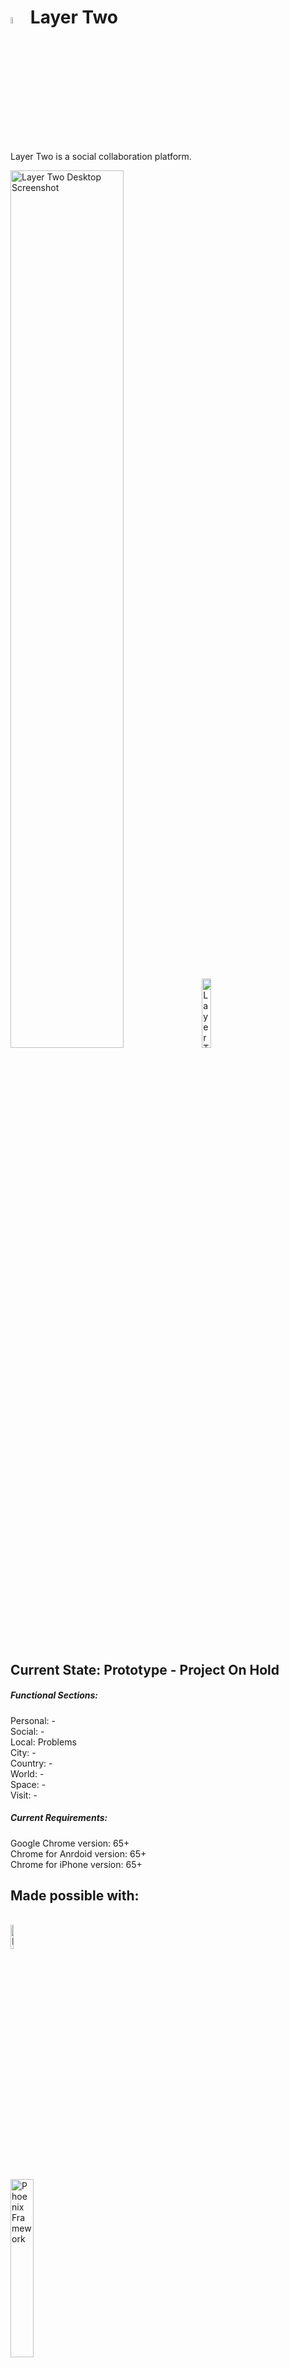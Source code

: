 # <img border="0" alt="Layer Two Desktop Screenshot" src="https://github.com/yosifovdimitar/LayerTwo/blob/master/dist/Assets/LayerTwoLogo.png?raw=true" width="5%" height="5%"> Layer Two
Layer Two is a social collaboration platform.

<img border="0" alt="Layer Two Desktop Screenshot" src="https://github.com/yosifovdimitar/LayerTwo/blob/master/dist/layertwoscr1.jpg?raw=true" width="60%" height="60%"> <img border="0" alt="Layer Two Mobile Screenshot" src="https://github.com/yosifovdimitar/LayerTwo/blob/master/dist/layertwoscr2.jpg?raw=true" width="16.9%" height="16.9%">
</br>
</br>

## Current State: Prototype - Project On Hold

##### Functional Sections:
Personal: -
</br>
Social: -
</br>
Local: Problems 
</br>
City: -
</br>
Country: -
</br>
World: -
</br>
Space: -
</br>
Visit: -
##### Current Requirements:
Google Chrome version: 65+
</br>
Chrome for Anrdoid version: 65+
</br>
Chrome for iPhone version: 65+

## Made possible with:
</br>
<a href="https://elixir-lang.org/"  target="_blank">
<img border="0" alt="Elixir" src="https://elixir-lang.org/images/logo/logo.png" width="10%" height="10%"></a>
</br>
</br>
<a href="http://www.phoenixframework.org/"  target="_blank">
<img border="0" alt="Phoenix Framework" src="https://raw.githubusercontent.com/phoenixframework/phoenix/master/priv/static/phoenix.png" width="27%" height="27%"></a>
</br>
</br>
<a href="https://developer.mozilla.org/en-US/docs/Web/Web_Components/Using_custom_elements"  target="_blank">
<a href="https://developer.mozilla.org/en-US/docs/Web/Web_Components/Using_custom_elements" target="_blank">Custom Elements</a>
</br>
</br>
<a href="https://neo4j.com/"  target="_blank">
<img border="0" alt="Neo4j" src="https://neo4j.com/wp-content/themes/neo4jweb/assets/images/neo4j-logo-2015.png" width="12%" height="12%"></a>
</br>
</br>
<a href="https://www.openstreetmap.org"  target="_blank">
<img border="0" alt="Open Street Map" src="https://wiki.openstreetmap.org/w/images/1/14/Scotland_logo_2012.png" width="4.5%" height="4.5%">
</a><a href="https://www.openstreetmap.org"  target="_blank">OpenStreetMap</a>
</br>
</br>
<a href="http://leafletjs.com/"  target="_blank">
<img border="0" alt="Leaflet" src="http://leafletjs.com/docs/images/logo.png" width="16%" height="16%"></a>
</br>
</br>
<a href="http://www.geonames.org/" target="_blank">GeoNames</a>
</br>
<a href="https://www.maxmind.com"  target="_blank">
<img border="0" alt="Max Minx" src="http://support.maxmind.com/wp-content/uploads/2015/07/logo.png" width="15%" height="15%"></a>
</br>
</br>
<a href="http://www.openoffice.org/"  target="_blank">
<img border="0" alt="Open Office" src="http://www.openoffice.org/marketing/art/galleries/logos/main/aoo4-main-tm-logo-rgb.png" width="15%" height="15%"></a>
</br>
</br>
<a href="https://www.blender.org/"  target="_blank">
<img border="0" alt="Blender" src="https://download.blender.org/institute/logos/blender-socket.png" width="15%" height="15%"></a>
</br>
</br>
<a href="https://inkscape.org/en/"  target="_blank">
<img border="0" alt="Inkscape" src="https://media.inkscape.org/static/images/inkscape-logo.svg" width="4.5%" height="4.5%"></a><a href="https://inkscape.org/en/" target="_blank">INKSCAPE</a>
</br>
</br>
<a href="https://www.gimp.org/"  target="_blank">
<img border="0" alt="Gimp" src="https://www.gimp.org/images/frontpage/wilber-big.png" width="6%" height="6%"></a> <a href="https://www.gimp.org/" target="_blank">GIMP</a>
</br>
</br>

## How to use
1. Install Elixir <a href="https://elixir-lang.org/install.html" target="_blank">link</a>
2. Install Phoenix Framework <a href="https://hexdocs.pm/phoenix/installation.html" target="_blank">link</a>
3. Install Neo4j <a href="https://neo4j.com/download/" target="_blank">link</a>
4. Seed the database <a href="https://github.com/yosifovdimitar/LayerTwo/tree/master/dist/Assets/DB" target="_blank">link</a>
5. Clone the repository
6. Browse to "LayerTwo\lib\layertwo_frontend\user" and run "npm install"
7. Run mix deps.get in the root folder
6. Environment Variables:
</br>
GRAPHENEDB_BOLT_PASSWORD
</br>
GRAPHENEDB_BOLT_URL
</br>
GRAPHENEDB_BOLT_USER
</br>
HOST_NAME
</br>
LAYERTWO_SECRET_KEY_BASE
</br>
LAYERTWO_SESSION_COOKIE_ENCRYPT_SALT
</br>
LAYERTWO_SESSION_SALT
</br>
LAYERTWO_TOKEN_SALT
</br>
MIX_ENV
</br>
</br>

### Copyright and License
Copyright (c) Dimitar Yosifov 2016. Layer Two source code is licensed under <a href="https://opensource.org/licenses/AGPL-3.0" target="_blank">AGPL3</a>
